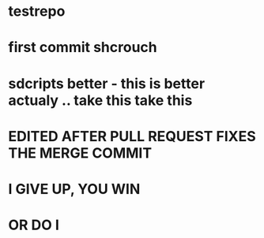 # testrepo
# first commit shcrouch
# sdcripts better - this is better actualy .. take this take this
# EDITED AFTER PULL REQUEST FIXES THE MERGE COMMIT
# I GIVE UP, YOU WIN
# OR DO I
